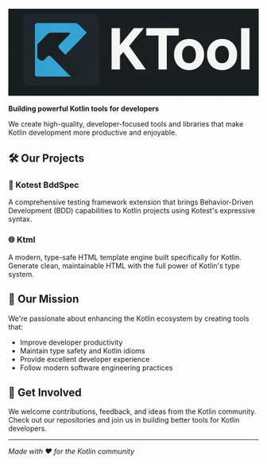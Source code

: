 ![Ktool.dev](https://raw.githubusercontent.com/ktool-dev/.github/refs/heads/main/Ktool%20logo.png "KTool")

**Building powerful Kotlin tools for developers**

We create high-quality, developer-focused tools and libraries that make Kotlin development more productive and enjoyable.

## 🛠️ Our Projects

### 🧪 Kotest BddSpec
A comprehensive testing framework extension that brings Behavior-Driven Development (BDD) capabilities to Kotlin projects using Kotest's expressive syntax.

### 🌐 Ktml
A modern, type-safe HTML template engine built specifically for Kotlin. Generate clean, maintainable HTML with the full power of Kotlin's type system.

## 🎯 Our Mission

We're passionate about enhancing the Kotlin ecosystem by creating tools that:
- Improve developer productivity
- Maintain type safety and Kotlin idioms
- Provide excellent developer experience
- Follow modern software engineering practices

## 🤝 Get Involved

We welcome contributions, feedback, and ideas from the Kotlin community. Check out our repositories and join us in building better tools for Kotlin developers.

---

*Made with ❤️ for the Kotlin community*
